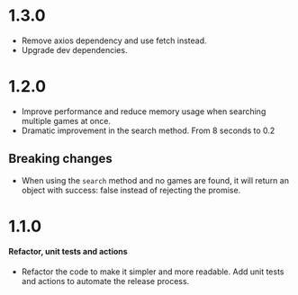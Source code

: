 # 1.3.0
- Remove axios dependency and use fetch instead.
- Upgrade dev dependencies.

# 1.2.0
- Improve performance and reduce memory usage when searching multiple games at once.
- Dramatic improvement in the search method. From 8 seconds to 0.2
## Breaking changes
- When using the `search` method and no games are found, it will return an object with success: false instead of rejecting the promise.

# 1.1.0

#### Refactor, unit tests and actions
- Refactor the code to make it simpler and more readable. Add unit tests and actions to automate the release process.